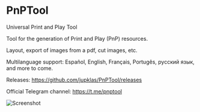 # PnPTool
Universal Print and Play Tool

Tool for the generation of Print and Play (PnP) resources.

Layout, export of images from a pdf, cut images, etc.

Multilanguage support: Español, English, Français, Portugês, русский язык, and more to come.


Releases:
https://github.com/jupklas/PnPTool/releases

Official Telegram channel:
https://t.me/pnptool


![Screenshot](/images/screenshot.png)
